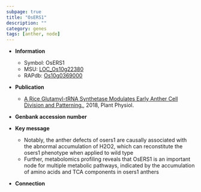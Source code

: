 ```yaml
---
subpage: true
title: "OsERS1"
description: ""
category: genes
tags: [anther, node]
---
```


* **Information**  
    + Symbol: OsERS1  
    + MSU: [LOC_Os10g22380](http://rice.plantbiology.msu.edu/cgi-bin/ORF_infopage.cgi?orf=LOC_Os10g22380)  
    + RAPdb: [Os10g0369000](http://rapdb.dna.affrc.go.jp/viewer/gbrowse_details/irgsp1?name=Os10g0369000)  

* **Publication**  
    + [A Rice Glutamyl-tRNA Synthetase Modulates Early Anther Cell Division and Patterning.](http://www.ncbi.nlm.nih.gov/pubmed?term=A+Rice+Glutamyl-tRNA+Synthetase+Modulates+Early+Anther+Cell+Division+and+Patterning.%5BTitle%5D), 2018, Plant Physiol.

* **Genbank accession number**  

* **Key message**  
    + Notably, the anther defects of osers1 are causally associated with the abnormal accumulation of H2O2, which can reconstitute the osers1 phenotype when applied to wild type
    + Further, metabolomics profiling reveals that OsERS1 is an important node for multiple metabolic pathways, indicated by the accumulation of amino acids and TCA components in osers1 anthers

* **Connection**  



